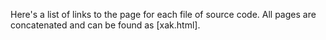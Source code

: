 Here's a list of links to the page for each file of source code. All pages are concatenated and can be found as [xak.html].

